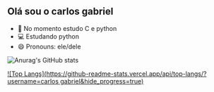 ##  Olá sou o carlos gabriel

- 📕 No momento estudo C e python
- 💻 Estudando python
- 😄 Pronouns: ele/dele


![Anurag's GitHub stats](https://github-readme-stats.vercel.app/api?username=carlosrodrigues23&show_icons=true&theme=tokyonight)

[![Top Langs](https://github-readme-stats.vercel.app/api/top-langs/?username=carlos gabriel&hide_progress=true)](https://github.com/anuraghazra/github-readme-stats)
